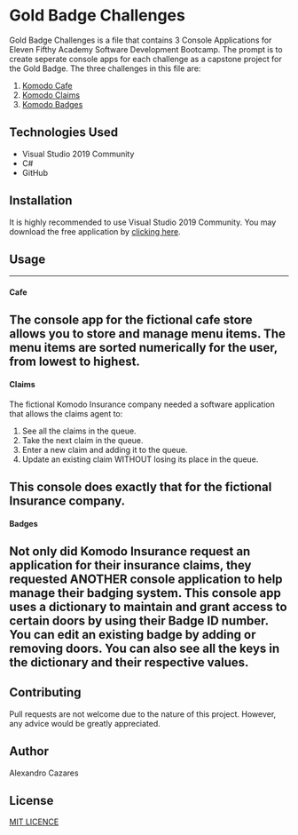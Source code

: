 # Gold Badge Challenges

Gold Badge Challenges is a file that contains 3 Console Applications for Eleven Fifthy Academy Software Development Bootcamp. The prompt is to create seperate console apps for each challenge as a capstone project for the Gold Badge.
The three challenges in this file are:

1. [Komodo Cafe](#cafe)
2. [Komodo Claims](#claims)
3. [Komodo Badges](#badges)

## Technologies Used

- Visual Studio 2019 Community
- C#
- GitHub

## Installation

It is highly recommended to use Visual Studio 2019 Community. You may download the free application by [clicking here](https://visualstudio.microsoft.com/downloads/).

## Usage
---
#### Cafe
The console app for the fictional cafe store allows you to store and manage menu items. The menu items are sorted numerically for the user, from lowest to highest.
---
#### Claims
The fictional Komodo Insurance company needed a software application that allows the claims agent to:
1. See all the claims in the queue.
2. Take the next claim in the queue.
3. Enter a new claim and adding it to the queue.
4. Update an existing claim WITHOUT losing its place in the queue.

This console does exactly that for the fictional Insurance company.
---
#### Badges
Not only did Komodo Insurance request an application for their insurance claims, they requested ANOTHER console application to help manage their badging system.
This console app uses a dictionary to maintain and grant access to certain doors by using their Badge ID number.
You can edit an existing badge by adding or removing doors. You can also see all the keys in the dictionary and their respective values. 
---
## Contributing
Pull requests are not welcome due to the nature of this project. However, any advice would be greatly appreciated.

## Author
Alexandro Cazares

## License
[MIT LICENCE](https://github.com/CazaresCode/GoldBadge_Challenges/commit/0d2bb8e4a015294966fd56a476518ecd4462e845)
